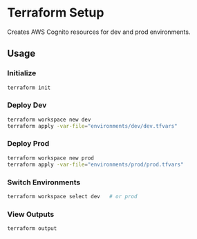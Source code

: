 # Terraform Setup

Creates AWS Cognito resources for dev and prod environments.

## Usage

### Initialize
```bash
terraform init
```

### Deploy Dev
```bash
terraform workspace new dev
terraform apply -var-file="environments/dev/dev.tfvars"
```

### Deploy Prod
```bash
terraform workspace new prod
terraform apply -var-file="environments/prod/prod.tfvars"
```

### Switch Environments
```bash
terraform workspace select dev   # or prod
```

### View Outputs
```bash
terraform output
```
